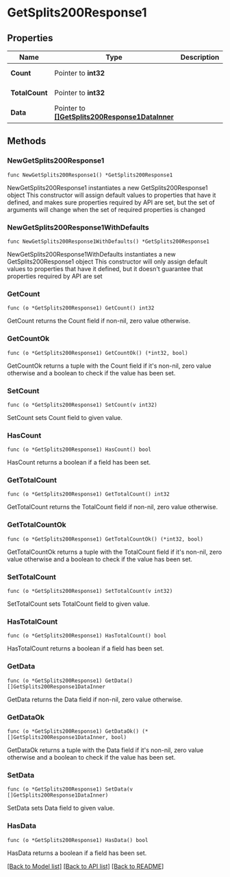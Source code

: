 # GetSplits200Response1

## Properties

Name | Type | Description | Notes
------------ | ------------- | ------------- | -------------
**Count** | Pointer to **int32** |  | [optional] [readonly] 
**TotalCount** | Pointer to **int32** |  | [optional] [readonly] 
**Data** | Pointer to [**[]GetSplits200Response1DataInner**](GetSplits200Response1DataInner.md) |  | [optional] [readonly] 

## Methods

### NewGetSplits200Response1

`func NewGetSplits200Response1() *GetSplits200Response1`

NewGetSplits200Response1 instantiates a new GetSplits200Response1 object
This constructor will assign default values to properties that have it defined,
and makes sure properties required by API are set, but the set of arguments
will change when the set of required properties is changed

### NewGetSplits200Response1WithDefaults

`func NewGetSplits200Response1WithDefaults() *GetSplits200Response1`

NewGetSplits200Response1WithDefaults instantiates a new GetSplits200Response1 object
This constructor will only assign default values to properties that have it defined,
but it doesn't guarantee that properties required by API are set

### GetCount

`func (o *GetSplits200Response1) GetCount() int32`

GetCount returns the Count field if non-nil, zero value otherwise.

### GetCountOk

`func (o *GetSplits200Response1) GetCountOk() (*int32, bool)`

GetCountOk returns a tuple with the Count field if it's non-nil, zero value otherwise
and a boolean to check if the value has been set.

### SetCount

`func (o *GetSplits200Response1) SetCount(v int32)`

SetCount sets Count field to given value.

### HasCount

`func (o *GetSplits200Response1) HasCount() bool`

HasCount returns a boolean if a field has been set.

### GetTotalCount

`func (o *GetSplits200Response1) GetTotalCount() int32`

GetTotalCount returns the TotalCount field if non-nil, zero value otherwise.

### GetTotalCountOk

`func (o *GetSplits200Response1) GetTotalCountOk() (*int32, bool)`

GetTotalCountOk returns a tuple with the TotalCount field if it's non-nil, zero value otherwise
and a boolean to check if the value has been set.

### SetTotalCount

`func (o *GetSplits200Response1) SetTotalCount(v int32)`

SetTotalCount sets TotalCount field to given value.

### HasTotalCount

`func (o *GetSplits200Response1) HasTotalCount() bool`

HasTotalCount returns a boolean if a field has been set.

### GetData

`func (o *GetSplits200Response1) GetData() []GetSplits200Response1DataInner`

GetData returns the Data field if non-nil, zero value otherwise.

### GetDataOk

`func (o *GetSplits200Response1) GetDataOk() (*[]GetSplits200Response1DataInner, bool)`

GetDataOk returns a tuple with the Data field if it's non-nil, zero value otherwise
and a boolean to check if the value has been set.

### SetData

`func (o *GetSplits200Response1) SetData(v []GetSplits200Response1DataInner)`

SetData sets Data field to given value.

### HasData

`func (o *GetSplits200Response1) HasData() bool`

HasData returns a boolean if a field has been set.


[[Back to Model list]](../README.md#documentation-for-models) [[Back to API list]](../README.md#documentation-for-api-endpoints) [[Back to README]](../README.md)


